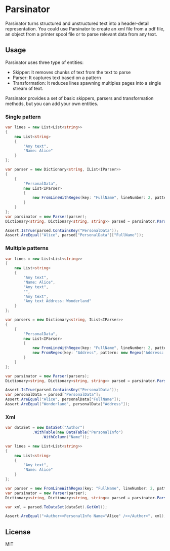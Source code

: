 # Parsinator

Parsinator turns structured and unstructured text into a header-detail representation. You could use Parsinator to create an xml file from a pdf file, an object from a printer spool file or to parse relevant data from any text.

## Usage

Parsinator uses three type of entities:

* Skipper: It removes chunks of text from the text to parse
* Parser: It captures text based on a pattern
* Transformation: It reduces lines spawning multiples pages into a single stream of text.

Parsinator provides a set of basic skippers, parsers and transformation methods, but you can add your own entities.

### Single pattern

```csharp
var lines = new List<List<string>>
{
	new List<string>
	{
		"Any text",
		"Name: Alice"
	}
};

var parser = new Dictionary<string, IList<IParser>>
{
	{
		"PersonalData",
		new List<IParser>
		{
			new FromLineWithRegex(key: "FullName", lineNumber: 2, pattern: new Regex("^Name: (\w+)$"))
		}
	}
};
var parsinator = new Parser(parser);
Dictionary<string, Dictionary<string, string>> parsed = parsinator.Parse(lines);

Assert.IsTrue(parsed.ContainsKey("PersonalData"));
Assert.AreEqual("Alice", parsed["PersonalData"]["FullName"]);
```

### Multiple patterns

```csharp
var lines = new List<List<string>>
{
	new List<string>
	{
		"Any text",
		"Name: Alice",
		"Any text",
		"",
		"Any text",
		"Any text Address: Wonderland"
	}
};

var parsers = new Dictionary<string, IList<IParser>>
{
	{
		"PersonalData",
		new List<IParser>
		{
			new FromLineWithRegex(key: "FullName", lineNumber: 2, pattern: new Regex("^Name: (\w+)$")),
			new FromRegex(key: "Address", pattern: new Regex("Address: (\w+)$")
		}
	}
};

var parsinator = new Parser(parsers);
Dictionary<string, Dictionary<string, string>> parsed = parsinator.Parse(lines);

Assert.IsTrue(parsed.ContainsKey("PersonalData"));
var personalData = parsed["PersonalData"];
Assert.AreEqual("Alice", personalData["FullName"]);
Assert.AreEqual("Wonderland", personalData["Address"]);
```

### Xml

```csharp
var dataSet = new DataSet("Author")
			.WithTable(new DataTable("PersonalInfo")
				.WithColumn("Name"));

var lines = new List<List<string>>
{
	new List<string>
	{
		"Any text",
		"Name: Alice"
	}
};

var parser = new FromLineWithRegex(key: "FullName", lineNumber: 2, pattern: new Regex("^Name: (\w+)$"));
var parsinator = new Parser(parser);
Dictionary<string, Dictionary<string, string>> parsed = parsinator.Parse(lines);

var xml = parsed.ToDataSet(dataSet).GetXml();

Assert.AreEqual("<Author><PersonalInfo Name="Alice" /></Author>", xml);
```
	
## License

MIT
